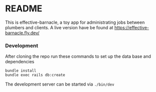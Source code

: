 # README

This is effective-barnacle, a toy app for administrating jobs between plumbers and clients.
A live version have be found at https://effective-barnacle.fly.dev/

### Development

After cloning the repo run these commands to set up the data base and dependencies
```
bundle install
bundle exec rails db:create
```

The development server can be started via `./bin/dev`
